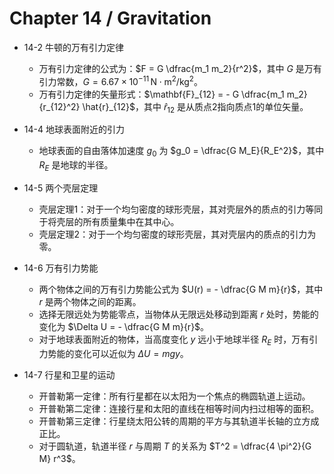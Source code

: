 # Chapter 14 / Gravitation

- 14-2 牛顿的万有引力定律

  - 万有引力定律的公式为：$F = G \dfrac{m_1 m_2}{r^2}$，其中 $G$ 是万有引力常数，$G = 6.67 \times 10^{-11} \, \text{N} \cdot \text{m}^2/\text{kg}^2$。
  - 万有引力定律的矢量形式：$\mathbf{F}_{12} = - G \dfrac{m_1 m_2}{r_{12}^2} \hat{r}_{12}$，其中 $\hat{r}_{12}$ 是从质点2指向质点1的单位矢量。
- 14-4 地球表面附近的引力

  - 地球表面的自由落体加速度 $g_0$ 为 $g_0 = \dfrac{G M_E}{R_E^2}$，其中 $R_E$ 是地球的半径。
- 14-5 两个壳层定理

  - 壳层定理1：对于一个均匀密度的球形壳层，其对壳层外的质点的引力等同于将壳层的所有质量集中在其中心。
  - 壳层定理2：对于一个均匀密度的球形壳层，其对壳层内的质点的引力为零。
- 14-6 万有引力势能

  - 两个物体之间的万有引力势能公式为 $U(r) = - \dfrac{G M m}{r}$，其中 $r$ 是两个物体之间的距离。
  - 选择无限远处为势能零点，当物体从无限远处移动到距离 $r$ 处时，势能的变化为 $\Delta U = - \dfrac{G M m}{r}$。
  - 对于地球表面附近的物体，当高度变化 $y$ 远小于地球半径 $R_E$ 时，万有引力势能的变化可以近似为 $\Delta U = m g y$。
- 14-7 行星和卫星的运动

  - 开普勒第一定律：所有行星都在以太阳为一个焦点的椭圆轨道上运动。
  - 开普勒第二定律：连接行星和太阳的直线在相等时间内扫过相等的面积。
  - 开普勒第三定律：行星绕太阳公转的周期的平方与其轨道半长轴的立方成正比。
  - 对于圆轨道，轨道半径 $r$ 与周期 $T$ 的关系为 $T^2 = \dfrac{4 \pi^2}{G M} r^3$。
